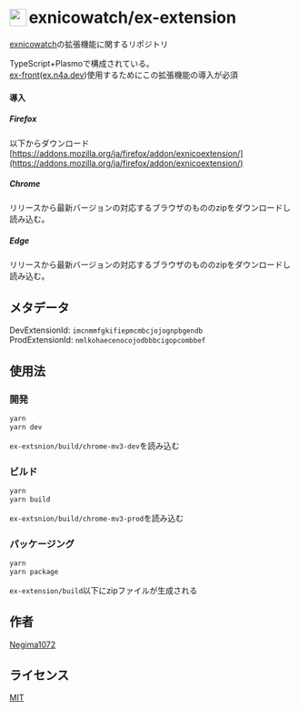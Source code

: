 # <img src="https://avatars.githubusercontent.com/u/126539403" style="width:30px;vertical-align:bottom;margin-bottom:2px;margin-right:4px;"/>exnicowatch/ex-extension

[exnicowatch](https://github.com/exnicowatch)の拡張機能に関するリポジトリ

TypeScript+Plasmoで構成されている。<br />
[ex-front](https://github.com/exnicowatch/ex-front)([ex.n4a.dev](https://ex.n4a.dev))使用するためにこの拡張機能の導入が必須

#### 導入

##### Firefox
以下からダウンロード<br />
[https://addons.mozilla.org/ja/firefox/addon/exnicoextension/](https://addons.mozilla.org/ja/firefox/addon/exnicoextension/)

##### Chrome
リリースから最新バージョンの対応するブラウザのもののzipをダウンロードし読み込む。

##### Edge
リリースから最新バージョンの対応するブラウザのもののzipをダウンロードし読み込む。

## メタデータ
DevExtensionId: `imcnmmfgkifiepmcmbcjojognpbgendb`<br />
ProdExtensionId: `nmlkohaecenocojodbbbcigopcombbef`

## 使用法

### 開発
```bash
yarn
yarn dev
```
`ex-extsnion/build/chrome-mv3-dev`を読み込む

### ビルド
```bash
yarn
yarn build
```
`ex-extsnion/build/chrome-mv3-prod`を読み込む

### パッケージング
```bash
yarn
yarn package
```
`ex-extension/build`以下にzipファイルが生成される

## 作者
[Negima1072](https://n4a.dev)

## ライセンス
[MIT](https://github.com/exnicowatch/ex-extension/blob/master/LICENSE)
